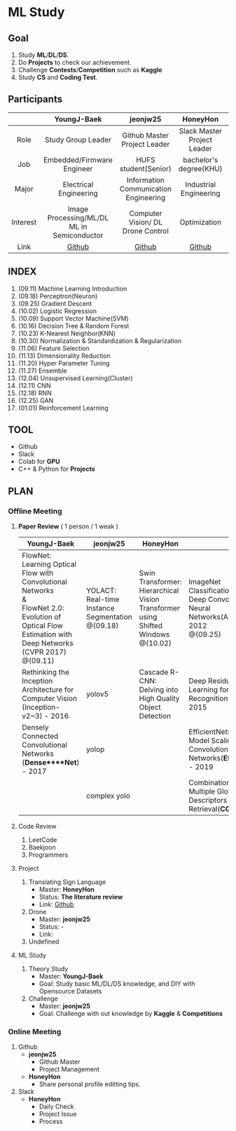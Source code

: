 # ML Study



## Goal

1. Study **ML**/**DL**/**DS**.
2. Do **Projects** to check our achievement.
3. Challenge **Contests**/**Competition** such as **Kaggle**
4. Study **CS** and **Coding Test**.



## Participants

|          |                   YoungJ-Baek                   |                 jeonjw25                 |             HoneyHon               |      |
| :------: | :---------------------------------------------: | :--------------------------------------: | :--------------------------------: | ---- |
|   Role   |               Study Group Leader                |     Github Master<br />Project Leader    |  Slack Master<br />Project Leader  |      |
|   Job    |           Embedded/Firmware Engineer            |            HUFS student(Senior)          |      bachelor's degree(KHU)        |      |
|  Major   |             Electrical Engineering              |Information Communication<br />Engineering|      Industrial Engineering        |      |
| Interest | Image Processing/ML/DL<br />ML in Semiconductor |    Computer Vision/ DL<br />Drone Control|           Optimization             |      |
|   Link   |    [Github](https://github.com/YoungJ-Baek)     | [Github](https://github.com/jeonjw25)    |[Github](https://github.com/HoneyOn)|      |



## INDEX

1. (09.11) Machine Learning Introduction
2. (09.18) Perceptron(Neuron)
3. (09.25) Gradient Descent
4. (10.02) Logistic Regression
5. (10.09) Support Vector Machine(SVM)
6. (10.16) Decision Tree & Random Forest
7. (10.23) K-Nearest Neighbor(KNN)
8. (10.30) Normalization & Standardization & Regularization
9. (11.06) Feature Selection
10. (11.13) Dimensionality Reduction
11. (11.20) Hyper Parameter Tuning
12. (11.27) Ensemble
13. (12.04) Unsupervised Learning(Cluster)
14. (12.11) CNN
15. (12.18) RNN
16. (12.25) GAN
17. (01.01) Reinforcement Learning



## TOOL

- Github
- Slack
- Colab for **GPU**
- C++ & Python for **Projects**



## PLAN



### Offline Meeting

1. **Paper Review** ( 1 person / 1 weak )

   | YoungJ-Baek                                                  | jeonjw25                                              | HoneyHon                                                     |                                                              |
   | ------------------------------------------------------------ | ----------------------------------------------------- | ------------------------------------------------------------ | ------------------------------------------------------------ |
   | FlowNet: Learning Optical Flow with Convolutional Networks<br />&<br />FlowNet 2.0: Evolution of Optical Flow Estimation with Deep Networks (CVPR 2017)<br />@(09.11) | YOLACT: Real-time Instance Segmentation<br />@(09.18) | Swin Transformer: Hierarchical Vision Transformer using Shifted Windows<br />@(10.02) | ImageNet Classification with Deep Convolutional Neural Networks(AlexNet) - 2012<br />@(09.25) |
   | Rethinking the Inception Architecture for Computer Vision (Inception-v2~3) - 2016 | yolov5                                                | Cascade R-CNN: Delving into High Quality Object Detection    | Deep Residual Learning for Image Recognition (**ResNet**) - 2015 |
   | Densely Connected Convolutional Networks (**Dense****Net**) - 2017 | yolop                                                 |                                                              | EfficientNet: Rethinking Model Scaling for Convolutional Neural Networks(**EfficientNet**) - 2019 |
   |                                                              | complex yolo                                          |                                                              | Combination of Multiple Global Descriptors for Image Retrieval(**CGD**) - 2020 |

2. Code Review

   1. LeetCode
   2. Baekjoon
   3. Programmers

3. Project

   1. Translating Sign Language
      - Master: **HoneyHon**
      - Status: **The literature review**
      - Link: [Github](https://github.com/jeonjw25/ML_study/tree/main/Translating_Sign_Language)
   2. Drone
      - Master: **jeonjw25**
      - Status: -
      - Link: 
   3. Undefined

4. ML Study

   1. Theory Study
      - Master: **YoungJ-Baek**
      - Goal: Study basic ML/DL/DS knowledge, and DIY with Opensource Datasets
   2. Challenge
      - Master: **jeonjw25**
      - Goal: Challenge with out knowledge by **Kaggle** & **Competitions**



### Online Meeting

1. Github
   - **jeonjw25**
     - Github Master
     - Project Management
   - **HoneyHon**
     - Share personal profile editting tips.
2. Slack
   - **HoneyHon**
     - Daily Check
     - Project Issue
     - Process
